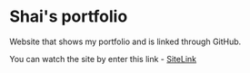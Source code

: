 # Shai's portfolio
Website that shows my portfolio and is linked through GitHub.

You can watch the site by enter this link - [SiteLink](https://portfolil-shai.web.app/)
